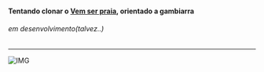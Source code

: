<h4>Tentando clonar o <a href="https://vemserpraia.com.br">Vem ser praia</a>, orientado a gambiarra</h4>
<h6>em desenvolvimento(talvez..)</h6>
<hr>

![IMG](https://github.com/Tarmiel/PJ_web/blob/master/WordPress/6.Clone_vemSerPraia/p1.png)
